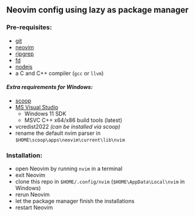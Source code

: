 ## Neovim config using lazy as package manager
### Pre-requisites:
- [git](https://git-scm.com)
- [neovim](https://neovim.io/)
- [ripgrep](https://github.com/BurntSushi/ripgrep)
- [fd](https://github.com/sharkdp/fd)
- [nodejs](https://nodejs.org)
- a C and C++ compiler (`gcc` or `llvm`)

#### *Extra requirements for Windows:*
- [scoop](https://scoop.sh/)
- [MS Visual Studio](https://visualstudio.microsoft.com/downloads/)
  - Windows 11 SDK
  - MSVC C++ x64/x86 build tools (latest)
- vcredist2022 *(can be installed via scoop)*
- rename the default nvim parser in `$HOME\scoop\apps\neovim\current\lib\nvim`

### Installation: 
- open Neovim by running `nvim` in a terminal
- exit Neovim
- clone this repo in `$HOME/.config/nvim` (`$HOME\AppData\Local\nvim` in Windows)
- rerun Neovim
- let the package manager finish the installations
- restart Neovim
